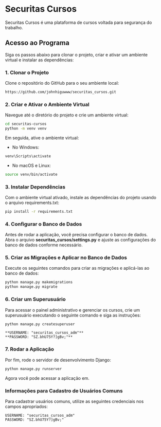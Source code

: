 # Securitas Cursos

Securitas Cursos é uma plataforma de cursos voltada para segurança do trabalho.

## Acesso ao Programa

Siga os passos abaixo para clonar o projeto, criar e ativar um ambiente virtual e instalar as dependências:

### 1. Clonar o Projeto

Clone o repositório do GitHub para o seu ambiente local:

``` bash
https://github.com/johnhiguwww/securitas_cursos.git
```

### 2. Criar e Ativar o Ambiente Virtual
Navegue até o diretório do projeto e crie um ambiente virtual:
``` bash
cd securitas-cursos
python -m venv venv
```
Em seguida, ative o ambiente virtual:

- No Windows:
``` bash
venv\Scripts\activate
```

- No macOS e Linux:
``` bash
source venv/bin/activate
```
### 3. Instalar Dependências
Com o ambiente virtual ativado, instale as dependências do projeto usando o arquivo requirements.txt:
``` bash
pip install -r requirements.txt
```
### 4. Configurar o Banco de Dados
Antes de rodar a aplicação, você precisa configurar o banco de dados. Abra o arquivo **securitas_cursos/settings.py** e ajuste as configurações do banco de dados conforme necessário.

### 5. Criar as Migrações e Aplicar no Banco de Dados
Execute os seguintes comandos para criar as migrações e aplicá-las ao banco de dados:
``` bash
python manage.py makemigrations
python manage.py migrate
```

### 6. Criar um Superusuário
Para acessar o painel administrativo e gerenciar os cursos, crie um superusuário executando o seguinte comando e siga as instruções:
``` bash
python manage.py createsuperuser
```

    **USERNAME: "securitas_cursos_adm"**
    **PASSWORD: "SZ.bhU75Y?]gBv;"**

### 7. Rodar a Aplicação

Por fim, rode o servidor de desenvolvimento Django:
``` bash
python manage.py runserver
```
Agora você pode acessar a aplicação em[]( http://127.0.0.1:8000/).

### Informações para Cadastro de Usuários Comuns
Para cadastrar usuários comuns, utilize as seguintes credenciais nos campos apropriados:

    USERNAME: "securitas_cursos_adm"
    PASSWORD: "SZ.bhU75Y?]gBv;"

